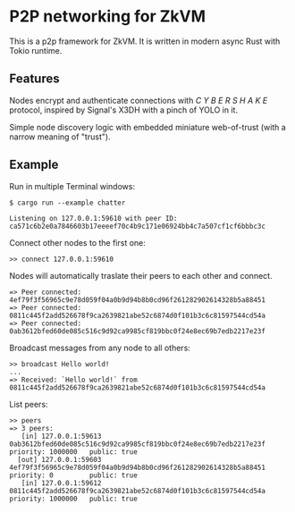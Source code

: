 # P2P networking for ZkVM

This is a p2p framework for ZkVM. 
It is written in modern async Rust with Tokio runtime.

## Features

Nodes encrypt and authenticate connections with _C Y B E R S H A K E_ protocol, inspired by Signal's X3DH with a pinch of YOLO in it.

Simple node discovery logic with embedded miniature web-of-trust (with a narrow meaning of "trust").

## Example

Run in multiple Terminal windows:

```
$ cargo run --example chatter

Listening on 127.0.0.1:59610 with peer ID: ca571c6b2e0a7846603b17eeeef70c4b9c171e06924bb4c7a507cf1cf6bbbc3c
```

Connect other nodes to the  first one:

```
>> connect 127.0.0.1:59610
```

Nodes will automatically traslate their peers to each other and connect.

```
=> Peer connected: 4ef79f3f56965c9e78d059f04a0b9d94b8b0cd96f261282902614328b5a88451
=> Peer connected: 0811c445f2add526678f9ca2639821abe52c6874d0f101b3c6c81597544cd54a
=> Peer connected: 0ab3612bfed60de085c516c9d92ca9985cf819bbc0f24e8ec69b7edb2217e23f
```

Broadcast messages from any node to all others:

```
>> broadcast Hello world!
...
=> Received: `Hello world!` from 0811c445f2add526678f9ca2639821abe52c6874d0f101b3c6c81597544cd54a
```

List peers:

```
>> peers
=> 3 peers:
   [in] 127.0.0.1:59613 0ab3612bfed60de085c516c9d92ca9985cf819bbc0f24e8ec69b7edb2217e23f   priority: 1000000   public: true
  [out] 127.0.0.1:59603 4ef79f3f56965c9e78d059f04a0b9d94b8b0cd96f261282902614328b5a88451   priority: 0         public: true
   [in] 127.0.0.1:59612 0811c445f2add526678f9ca2639821abe52c6874d0f101b3c6c81597544cd54a   priority: 1000000   public: true
```

